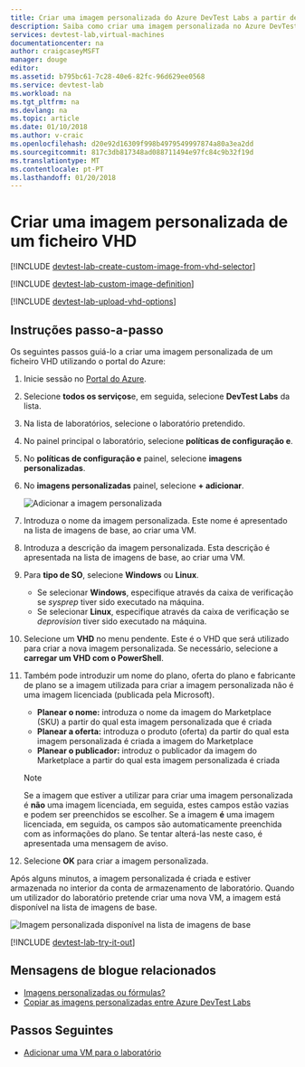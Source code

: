 ```yaml
---
title: Criar uma imagem personalizada do Azure DevTest Labs a partir de um ficheiro VHD | Microsoft Docs
description: Saiba como criar uma imagem personalizada no Azure DevTest Labs de um ficheiro VHD utilizando o portal do Azure
services: devtest-lab,virtual-machines
documentationcenter: na
author: craigcaseyMSFT
manager: douge
editor: 
ms.assetid: b795bc61-7c28-40e6-82fc-96d629ee0568
ms.service: devtest-lab
ms.workload: na
ms.tgt_pltfrm: na
ms.devlang: na
ms.topic: article
ms.date: 01/10/2018
ms.author: v-craic
ms.openlocfilehash: d20e92d16309f998b4979549997874a80a3ea2dd
ms.sourcegitcommit: 817c3db817348ad088711494e97fc84c9b32f19d
ms.translationtype: MT
ms.contentlocale: pt-PT
ms.lasthandoff: 01/20/2018
---
```

# <a name="create-a-custom-image-from-a-vhd-file"></a>Criar uma imagem personalizada de um ficheiro VHD

[!INCLUDE [devtest-lab-create-custom-image-from-vhd-selector](../../includes/devtest-lab-create-custom-image-from-vhd-selector.md)]

[!INCLUDE [devtest-lab-custom-image-definition](../../includes/devtest-lab-custom-image-definition.md)]

[!INCLUDE [devtest-lab-upload-vhd-options](../../includes/devtest-lab-upload-vhd-options.md)]

## <a name="step-by-step-instructions"></a>Instruções passo-a-passo

Os seguintes passos guiá-lo a criar uma imagem personalizada de um ficheiro VHD utilizando o portal do Azure:

1. Inicie sessão no [Portal do Azure](http://go.microsoft.com/fwlink/p/?LinkID=525040).

1. Selecione **todos os serviços**e, em seguida, selecione **DevTest Labs** da lista.

1. Na lista de laboratórios, selecione o laboratório pretendido.  

1. No painel principal o laboratório, selecione **políticas de configuração e**. 

1. No **políticas de configuração e** painel, selecione **imagens personalizadas**.

1. No **imagens personalizadas** painel, selecione **+ adicionar**.

    ![Adicionar a imagem personalizada](./media/devtest-lab-create-template/add-custom-image.png)

1. Introduza o nome da imagem personalizada. Este nome é apresentado na lista de imagens de base, ao criar uma VM.

1. Introduza a descrição da imagem personalizada. Esta descrição é apresentada na lista de imagens de base, ao criar uma VM.

1. Para **tipo de SO**, selecione **Windows** ou **Linux**.

    - Se selecionar **Windows**, especifique através da caixa de verificação se *sysprep* tiver sido executado na máquina. 
    - Se selecionar **Linux**, especifique através da caixa de verificação se *deprovision* tiver sido executado na máquina. 

1. Selecione um **VHD** no menu pendente. Este é o VHD que será utilizado para criar a nova imagem personalizada. Se necessário, selecione a **carregar um VHD com o PowerShell**.

1. Também pode introduzir um nome do plano, oferta do plano e fabricante de plano se a imagem utilizada para criar a imagem personalizada não é uma imagem licenciada (publicada pela Microsoft).

   - **Planear o nome:** introduza o nome da imagem do Marketplace (SKU) a partir do qual esta imagem personalizada que é criada 
   - **Planear a oferta:** introduza o produto (oferta) da partir do qual esta imagem personalizada é criada a imagem do Marketplace 
   - **Planear o publicador:** introduz o publicador da imagem do Marketplace a partir do qual esta imagem personalizada é criada

   > [!NOTE]
   > Se a imagem que estiver a utilizar para criar uma imagem personalizada é **não** uma imagem licenciada, em seguida, estes campos estão vazias e podem ser preenchidos se escolher. Se a imagem **é** uma imagem licenciada, em seguida, os campos são automaticamente preenchida com as informações do plano. Se tentar alterá-las neste caso, é apresentada uma mensagem de aviso.
   >
   >

1. Selecione **OK** para criar a imagem personalizada.

Após alguns minutos, a imagem personalizada é criada e estiver armazenada no interior da conta de armazenamento de laboratório. Quando um utilizador do laboratório pretende criar uma nova VM, a imagem está disponível na lista de imagens de base.

![Imagem personalizada disponível na lista de imagens de base](./media/devtest-lab-create-template/custom-image-available-as-base.png)


[!INCLUDE [devtest-lab-try-it-out](../../includes/devtest-lab-try-it-out.md)]

## <a name="related-blog-posts"></a>Mensagens de blogue relacionados

- [Imagens personalizadas ou fórmulas?](https://blogs.msdn.microsoft.com/devtestlab/2016/04/06/custom-images-or-formulas/)
- [Copiar as imagens personalizadas entre Azure DevTest Labs](http://www.visualstudiogeeks.com/blog/DevOps/How-To-Move-CustomImages-VHD-Between-AzureDevTestLabs#copying-custom-images-between-azure-devtest-labs)

## <a name="next-steps"></a>Passos Seguintes

- [Adicionar uma VM para o laboratório](./devtest-lab-add-vm.md)
